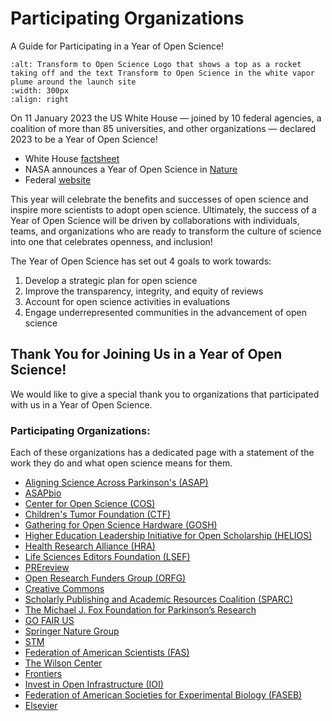 # Participating Organizations

A Guide for Participating in a Year of Open Science!

<!-- Updated way of including images based on Jupyter-book documentation (https://jupyterbook.org/en/stable/content/figures.html) -->
```{image} /About/Tops_Badge_Nasa.png
:alt: Transform to Open Science Logo that shows a top as a rocket taking off and the text Transform to Open Science in the white vapor plume around the launch site
:width: 300px
:align: right
```

On 11 January 2023 the US White House — joined by 10 federal agencies, a coalition of more than 85 universities, and other organizations — declared 2023 to be a Year of Open Science! 

- White House [factsheet](https://www.whitehouse.gov/ostp/news-updates/2023/01/11/fact-sheet-biden-harris-administration-announces-new-actions-to-advance-open-and-equitable-research/)
- NASA announces a Year of Open Science in [Nature](https://www.nature.com/articles/d41586-023-00019-y)
- Federal [website](https://open.science.gov/)

This year will celebrate the benefits and successes of open science and inspire more scientists to adopt open science. Ultimately, the success of a Year of Open Science will be driven by collaborations with individuals, teams, and organizations who are ready to transform the culture of science into one that celebrates openness, and inclusion! 

The Year of Open Science has set out 4 goals to work towards:
1. Develop a strategic plan for open science
1. Improve the transparency, integrity, and equity of reviews
1. Account for open science activities in evaluations
1. Engage underrepresented communities in the advancement of open science

## Thank You for Joining Us in a Year of Open Science!
We would like to give a special thank you to organizations that participated with us in a Year of Open Science.

### Participating Organizations:

Each of these organizations has a dedicated page with a statement of the work they do and what open science means for them.

- [Aligning Science Across Parkinson's (ASAP)](./participants/ASAP.md)
- [ASAPbio](./participants/ASAPbio.md)
- [Center for Open Science (COS)](./participants/COS.md)
- [Children's Tumor Foundation (CTF)](./participants/CTF.md)
- [Gathering for Open Science Hardware (GOSH)](./participants/GOSH.md)
- [Higher Education Leadership Initiative for Open Scholarship (HELIOS)](./participants/HELIOS.md)
- [Health Research Alliance (HRA)](./participants/HRA.md)
- [Life Sciences Editors Foundation (LSEF)](./participants/LSEF.md)
- [PREreview](./participants/PREreview.md)
- [Open Research Funders Group (ORFG)](./participants/ORFG.md)
- [Creative Commons](./participants/CreativeCommons.md)
- [Scholarly Publishing and Academic Resources Coalition (SPARC)](./participants/SPARC.md)
- [The Michael J. Fox Foundation for Parkinson’s Research](./participants/MJFoxFoundation.md)
- [GO FAIR US](./participants/GOFAIRUS.md)
- [Springer Nature Group](./participants/SpringerNature.md)
- [STM](./participants/STM.md)
- [Federation of American Scientists (FAS)](./participants/FAS.md)
- [The Wilson Center](./participants/WilsonCenter.md)
- [Frontiers](./participants/Frontiers.md)
- [Invest in Open Infrastructure (IOI)](./participants/IOI.md)
- [Federation of American Societies for Experimental Biology (FASEB)](./participants/FASEB.md)
- [Elsevier](./participants/Elsevier.md)